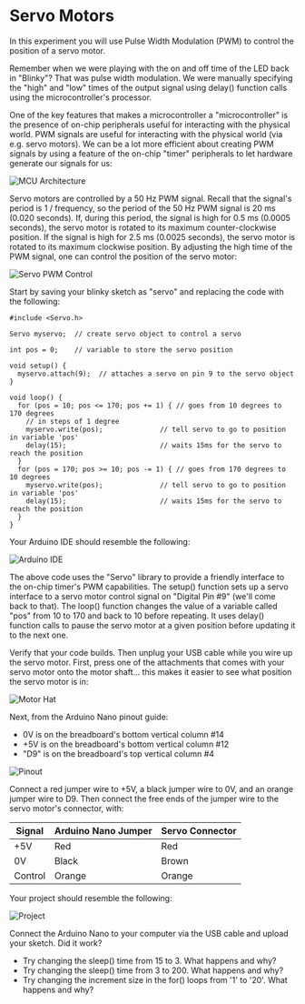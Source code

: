# Servo Motors

In this experiment you will use Pulse Width Modulation (PWM) to control the position of a servo motor.

Remember when we were playing with the on and off time of the LED back in "Blinky"?  That was pulse width modulation.  We were manually specifying the "high" and "low" times of the output signal using delay() function calls using the microcontroller's processor.  

One of the key features that makes a microcontroller a "microcontroller" is the presence of on-chip peripherals useful for interacting with the physical world.  PWM signals are useful for interacting with the physical world (via e.g. servo motors).  We can be a lot more efficient about creating PWM signals by using a feature of the on-chip "timer" peripherals to let hardware generate our signals for us:

![MCU Architecture](images/ATmega328_Arch.jpg)

Servo motors are controlled by a 50 Hz PWM signal.  Recall that the signal's period is 1 / frequency, so the period of the 50 Hz PWM signal is 20 ms (0.020 seconds).  If, during this period, the signal is high for 0.5 ms (0.0005 seconds), the servo motor is rotated to its maximum counter-clockwise position.  If the signal is high for 2.5 ms (0.0025 seconds), the servo motor is rotated to its maximum clockwise position.  By adjusting the high time of the PWM signal, one can control the position of the servo motor:

![Servo PWM Control](images/Servo_PWM.jpg)

Start by saving your blinky sketch as "servo" and replacing the code with the following:

```
#include <Servo.h>

Servo myservo;  // create servo object to control a servo

int pos = 0;    // variable to store the servo position

void setup() {
  myservo.attach(9);  // attaches a servo on pin 9 to the servo object
}

void loop() {
  for (pos = 10; pos <= 170; pos += 1) { // goes from 10 degrees to 170 degrees
    // in steps of 1 degree
    myservo.write(pos);              // tell servo to go to position in variable 'pos'
    delay(15);                       // waits 15ms for the servo to reach the position
  }
  for (pos = 170; pos >= 10; pos -= 1) { // goes from 170 degrees to 10 degrees
    myservo.write(pos);              // tell servo to go to position in variable 'pos'
    delay(15);                       // waits 15ms for the servo to reach the position
  }
}
```

Your Arduino IDE should resemble the following:

![Arduino IDE](images/IDE.jpg)

The above code uses the "Servo" library to provide a friendly interface to the on-chip timer's PWM capabilities.  The setup() function sets up a servo interface to a servo motor control signal on "Digital Pin #9" (we'll come back to that).  The loop() function changes the value of a variable called "pos" from 10 to 170 and back to 10 before repeating.  It uses delay() function calls to pause the servo motor at a given position before updating it to the next one.

Verify that your code builds.  Then unplug your USB cable while you wire up the servo motor.  First, press one of the attachments that comes with your servo motor onto the motor shaft... this makes it easier to see what position the servo motor is in:

![Motor Hat](images/Servo_Hat.jpg)

Next, from the Arduino Nano pinout guide:
* 0V is on the breadboard's bottom vertical column #14
* +5V is on the breadboard's bottom vertical column #12 
* "D9" is on the breadboard's top vertical column #4

![Pinout](images/Nano_Pinout.jpg)

Connect a red jumper wire to +5V, a black jumper wire to 0V, and an orange jumper wire to D9.  Then connect the free ends of the jumper wire to the servo motor's connector, with:

| Signal | Arduino Nano Jumper | Servo Connector |
|--------|---------------------|-----------------|
| +5V    | Red                 | Red             |
| 0V     | Black               | Brown           |
| Control| Orange              | Orange          |

Your project should resemble the following:

![Project](images/Circut_1.jpg)

Connect the Arduino Nano to your computer via the USB cable and upload your sketch.  Did it work?

* Try changing the sleep() time from 15 to 3.  What happens and why?
* Try changing the sleep() time from 3 to 200.  What happens and why?
* Try changing the increment size in the for() loops from '1' to '20'.  What happens and why?